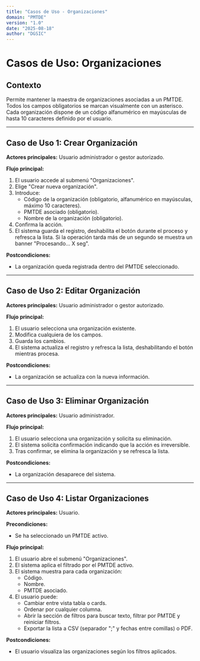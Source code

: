 ```yaml
---
title: "Casos de Uso - Organizaciones"
domain: "PMTDE"
version: "1.0"
date: "2025-08-18"
author: "DGSIC"
---
```


# Casos de Uso: Organizaciones

## Contexto
Permite mantener la maestra de organizaciones asociadas a un PMTDE. Todos los campos obligatorios se marcan visualmente con un asterisco. Cada organización dispone de un código alfanumérico en mayúsculas de hasta 10 caracteres definido por el usuario.

---

## Caso de Uso 1: Crear Organización
**Actores principales:** Usuario administrador o gestor autorizado.

**Flujo principal:**
1. El usuario accede al submenú "Organizaciones".
2. Elige "Crear nueva organización".
3. Introduce:
   - Código de la organización (obligatorio, alfanumérico en mayúsculas, máximo 10 caracteres).
   - PMTDE asociado (obligatorio).
   - Nombre de la organización (obligatorio).
4. Confirma la acción.
5. El sistema guarda el registro, deshabilita el botón durante el proceso y refresca la lista. Si la operación tarda más de un segundo se muestra un banner "Procesando... X seg".

**Postcondiciones:**
- La organización queda registrada dentro del PMTDE seleccionado.

---

## Caso de Uso 2: Editar Organización
**Actores principales:** Usuario administrador o gestor autorizado.

**Flujo principal:**
1. El usuario selecciona una organización existente.
2. Modifica cualquiera de los campos.
3. Guarda los cambios.
4. El sistema actualiza el registro y refresca la lista, deshabilitando el botón mientras procesa.

**Postcondiciones:**
- La organización se actualiza con la nueva información.

---

## Caso de Uso 3: Eliminar Organización
**Actores principales:** Usuario administrador.

**Flujo principal:**
1. El usuario selecciona una organización y solicita su eliminación.
2. El sistema solicita confirmación indicando que la acción es irreversible.
3. Tras confirmar, se elimina la organización y se refresca la lista.

**Postcondiciones:**
- La organización desaparece del sistema.

---

## Caso de Uso 4: Listar Organizaciones
**Actores principales:** Usuario.

**Precondiciones:**
- Se ha seleccionado un PMTDE activo.

**Flujo principal:**
1. El usuario abre el submenú "Organizaciones".
2. El sistema aplica el filtrado por el PMTDE activo.
3. El sistema muestra para cada organización:
   - Código.
   - Nombre.
   - PMTDE asociado.
4. El usuario puede:
   - Cambiar entre vista tabla o cards.
   - Ordenar por cualquier columna.
   - Abrir la sección de filtros para buscar texto, filtrar por PMTDE y reiniciar filtros.
   - Exportar la lista a CSV (separador ";" y fechas entre comillas) o PDF.

**Postcondiciones:**
- El usuario visualiza las organizaciones según los filtros aplicados.
